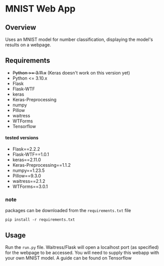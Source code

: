 # MNIST Web App
## Overview
Uses an MNIST model for number classification, displaying the model's results on a webpage.

## Requirements
- ~~Python >= 3.11.x~~ (Keras doesn't work on this version yet)
- Python <= 3.10.x
- Flask
- Flask-WTF
- keras
- Keras-Preprocessing
- numpy
- Pillow
- waitress
- WTForms
- Tensorflow

#### tested versions
- Flask==2.2.2
- Flask-WTF==1.0.1
- keras==2.11.0
- Keras-Preprocessing==1.1.2
- numpy==1.23.5
- Pillow==9.3.0
- waitress==2.1.2
- WTForms==3.0.1

### note
packages can be downloaded from the `requirements.txt` file
```
pip install -r requirements.txt
```

## Usage
Run the `run.py` file. Waitress/Flask will open a localhost port (as specified) for the webpage to be accessed.
You will need to supply this webapp with your own MNIST model. A guide can be found on Tensorflow